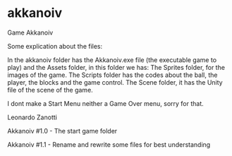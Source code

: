 # akkanoiv
Game Akkanoiv

Some explication about the files:

In the akkanoiv folder has the Akkanoiv.exe file (the executable game to play) and the Assets folder, in this folder we has:
The Sprites folder, for the images of the game.
The Scripts folder has the codes about the ball, the player, the blocks and the game control.
The Scene folder, it has the Unity file of the scene of the game.

I dont make a Start Menu neither a Game Over menu, sorry for that.


Leonardo Zanotti

Akkanoiv #1.0 - The start game folder

Akkanoiv #1.1 - Rename and rewrite some files for best understanding